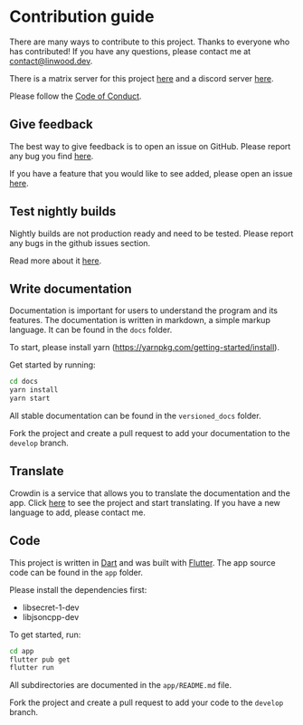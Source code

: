 # Contribution guide

There are many ways to contribute to this project.
Thanks to everyone who has contributed!
If you have any questions, please contact me at <contact@linwood.dev>.

There is a matrix server for this project [here](https://linwood.dev/matrix) and a discord server [here](https://discord.linwood.dev).

Please follow the [Code of Conduct](https://docs.flow.linwood.dev/code-of-conduct).

## Give feedback

The best way to give feedback is to open an issue on GitHub.
Please report any bug you find [here](https://github.com/LinwoodDev/Flow/issues/new?assignees=CodeDoctorDE&labels=bug%2Ctriage&template=bug_report.yml&title=%5BBug%5D%3A+).

If you have a feature that you would like to see added, please open an issue [here](https://github.com/LinwoodDev/Flow/issues/new?assignees=CodeDoctorDE&labels=enhancement%2Ctriage&template=feature_request.yml&title=%5BFeature+request%5D%3A+).

## Test nightly builds

Nightly builds are not production ready and need to be tested.
Please report any bugs in the github issues section.

Read more about it [here](https://docs.flow.linwood.dev/nightly).

## Write documentation

Documentation is important for users to understand the program and its features.
The documentation is written in markdown, a simple markup language. It can be found in the `docs` folder.

To start, please install yarn (<https://yarnpkg.com/getting-started/install>).

Get started by running:

```bash
cd docs
yarn install
yarn start
```

All stable documentation can be found in the `versioned_docs` folder.

Fork the project and create a pull request to add your documentation to the `develop` branch.

## Translate

Crowdin is a service that allows you to translate the documentation and the app.
Click [here](https://translate.linwood.dev/flow) to see the project and start translating.
If you have a new language to add, please contact me.

## Code

This project is written in [Dart](https://dart.dev/) and was built with [Flutter](https://flutter.dev/).
The app source code can be found in the `app` folder.

Please install the dependencies first:

- libsecret-1-dev
- libjsoncpp-dev

To get started, run:

```bash
cd app
flutter pub get
flutter run
```

All subdirectories are documented in the `app/README.md` file.

Fork the project and create a pull request to add your code to the `develop` branch.
